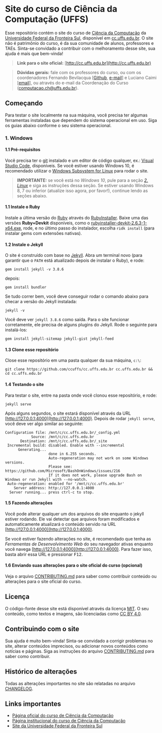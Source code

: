 # Site do curso de Ciência da Computação (UFFS)

Esse repositório contém o site do curso de [Ciência da Computação](https://www.uffs.edu.br/campi/chapeco/cursos/graduacao/ciencia-da-computacao/perfil-do-curso) da [Universidade Federal da Fronteira Sul](https://www.uffs.edu.br), disponível em [cc.uffs.edu.br](http://cc.uffs.edu.br). O site não é patrimônio do curso, é da sua comunidade de alunos, professores e TAEs. Sinta-se convidado a contribuir com o melhoramento desse site, sua ajuda é mais que bem-vinda!

> **Link para o site oficial:** [http://cc.uffs.edu.br](http://cc.uffs.edu.br)

> **Dúvidas gerais:** fale com os professores do curso, ou com os coordenadores Fernando Bevilacqua [[Github](https://github.com/Dovyski), [e-mail](mailto:fernando.bevilacqua@uffs.edu.br)] e Luciano Caimi [[email](mailto:lcaimi@uffs.edu.br)], ou através do e-mail da Coordenação do Curso ([computacao.ch@uffs.edu.br](mailto:computacao.ch@uffs.edu.br)).

## Começando

Para testar o site localmente na sua máquina, você precisa ter algumas ferramentas instaladas que dependem do sistema operacional em uso. Siga os guias abaixo conforme o seu sistema operacional.

### 1. Windows
#### 1.1 Pré-requisitos

Você precisa ter o [git](https://gitforwindows.org/) instalado e um editor de código qualquer, ex.: [Visual Studio Code](https://code.visualstudio.com), disponíveis. Se você estiver usando Windows 10, é recomendado utilizar o [Windows Subsystem for Linux](https://docs.microsoft.com/en-us/windows/wsl/about) para rodar o site.

> **IMPORTANTE:** se você está no _Windows 10_, pule para a seção _[2. Linux](#2-Linux)_ e siga as instruções dessa seção. Se estiver usando Windows 8, 7 ou inferior (atualize isso agora, por favor!), continue lendo as seções abaixo.

#### 1.1 Instale o Ruby

Instale a última versão do [Ruby](https://www.ruby-lang.org) através do [RubyInstaller](https://rubyinstaller.org/downloads/). Baixe uma das versões **Ruby+Devkit** disponíveis, como o [rubyinstaller-devkit-2.6.3-1-x64.exe](https://github.com/oneclick/rubyinstaller2/releases/download/RubyInstaller-2.6.3-1/rubyinstaller-devkit-2.6.3-1-x64.exe), rode, e no último passo do instalador, escolha `ridk install` (para instalar gems com extensões nativas).

#### 1.2 Instale o Jekyll

O site é construído com base no [Jekyll](https://jekyllrb.com). Abra um terminal novo (para garantir que o `PATH` está atualizado depois de instalar o Ruby), e rode:

```
gem install jekyll -v 3.8.6
```

depois:

```
gem install bundler
```

Se tudo correr bem, você deve conseguir rodar o comando abaixo para checar a versão do Jekyll instalada:

```
jekyll -v
```

Você deve ver `jekyll 3.8.6` como saída.
Para o site funcionar corretamente, ele precisa de alguns plugins do Jekyll. Rode o seguinte para instalá-los:

```
gem install jekyll-sitemap jekyll-gist jekyll-feed
```

#### 1.3 Clone esse repositório

Close esse repositório em uma pasta qualquer da sua máquina, `c:\`:

```
git clone https://github.com/ccuffs/cc.uffs.edu.br cc.uffs.edu.br && cd cc.uffs.edu.br
```

#### 1.4 Testando o site

Para testar o site, entre na pasta onde você clonou esse repositório, e rode:

```
jekyll serve
```

Após alguns segundos, o site estará disponível através da URL [http://127.0.0.1:4000](http://127.0.0.1:4000).
Depois de rodar `jekyll serve`, você deve ver algo similar ao seguinte:

```
Configuration file: /mnt/c/cc.uffs.edu.br/_config.yml
            Source: /mnt/c/cc.uffs.edu.br
       Destination: /mnt/c/cc.uffs.edu.br/_site
 Incremental build: disabled. Enable with --incremental
      Generating...
                    done in 6.255 seconds.
                    Auto-regeneration may not work on some Windows versions.
                    Please see: https://github.com/Microsoft/BashOnWindows/issues/216
                    If it does not work, please upgrade Bash on Windows or run Jekyll with --no-watch.
 Auto-regeneration: enabled for '/mnt/c/cc.uffs.edu.br'
    Server address: http://127.0.0.1:4000
  Server running... press ctrl-c to stop.
```

#### 1.5 Fazendo alterações

Você pode alterar qualquer um dos arquivos do site enquanto o jekyll estiver rodando. Ele vai detectar que arquivos foram modificados e automaticamente atualizará o conteúdo servido na URL [http://127.0.0.1:4000](http://127.0.0.1:4000).

Se você estiver fazendo alterações no site, é recomendado que tenha as _Ferramentas de Desenvolvimento Web_ do seu navegador ativas enquanto você navega [http://127.0.0.1:4000](http://127.0.0.1:4000). Para fazer isso, basta abrir essa URL e pressionar <kbd>F12</kbd>.

#### 1.6 Enviando suas alterações para o site oficial do curso (opcional)

Veja o arquivo [CONTRIBUTING.md](CONTRIBUTING.md) para saber como contribuir conteúdo ou alterações para o site oficial do curso.

## Licença

O código-fonte desse site está disponível através da licença [MIT](https://opensource.org/licenses/MIT). O seu conteúdo, como textos e imagens, são licenciadas como [CC BY 4.0](https://creativecommons.org/licenses/by/4.0/).

## Contribuindo com o site

Sua ajuda é muito bem-vinda! Sinta-se convidado a corrigir problemas no site, alterar conteúdos imprecisos, ou adicionar novos conteúdos como notícias e páginas. Siga as instruções do arquivo [CONTRIBUTING.md](CONTRIBUTING.md) para saber como contribuir.

## Histórico de alterações

Todas as alterações importantes no site são relatadas no arquivo [CHANGELOG](CHANGELOG.md).

## Links importantes

* [Página oficial do curso de Ciência da Computação](http://cc.uffs.edu.br)
* [Página institucional do curso de Ciência da Computação](https://www.uffs.edu.br/campi/chapeco/cursos/graduacao/ciencia-da-computacao/perfil-do-curso)
* [Site da Universidade Federal da Fronteira Sul](https://www.uffs.edu.br)
